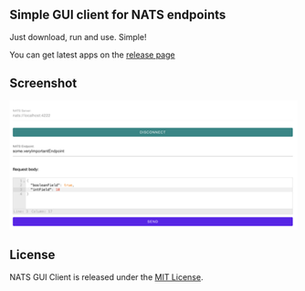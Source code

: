 ## Simple GUI client for NATS endpoints
Just download, run and use. Simple!

You can get latest apps on the [release page](https://github.com/Ivan-Feofanov/nats-gui-client/releases)


## Screenshot
![Screenshot](screenshot.png)

## License

NATS GUI Client is released under the [MIT License](https://opensource.org/licenses/MIT).